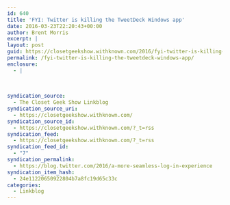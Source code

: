 ```yaml
---
id: 640
title: 'FYI: Twitter is killing the TweetDeck Windows app'
date: 2016-03-23T22:20:43+00:00
author: Brent Morris
excerpt: |
layout: post
guid: https://closetgeekshow.withknown.com/2016/fyi-twitter-is-killing-the-tweetdeck-windows-app
permalink: /fyi-twitter-is-killing-the-tweetdeck-windows-app/
enclosure:
  - |
    
    
    
syndication_source:
  - The Closet Geek Show Linkblog
syndication_source_uri:
  - https://closetgeekshow.withknown.com/
syndication_source_id:
  - https://closetgeekshow.withknown.com/?_t=rss
syndication_feed:
  - https://closetgeekshow.withknown.com/?_t=rss
syndication_feed_id:
  - "7"
syndication_permalink:
  - https://blog.twitter.com/2016/a-more-seamless-log-in-experience
syndication_item_hash:
  - 24e11220650922804b7a8fc19d65c33c
categories:
  - Linkblog
---
```

<div class="known-bookmark">
</div>